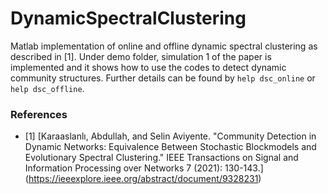 # DynamicSpectralClustering
Matlab implementation of online and offline dynamic spectral clustering as described in [1]. Under demo folder, simulation 1 of the paper is implemented and it shows how to use the codes to detect dynamic community structures. Further details can be found by `help dsc_online` or `help dsc_offline`.


### References
  - [1] [Karaaslanlı, Abdullah, and Selin Aviyente. "Community Detection in Dynamic Networks: Equivalence Between Stochastic Blockmodels and Evolutionary Spectral Clustering." IEEE Transactions on Signal and Information Processing over Networks 7 (2021): 130-143.] (https://ieeexplore.ieee.org/abstract/document/9328231)
